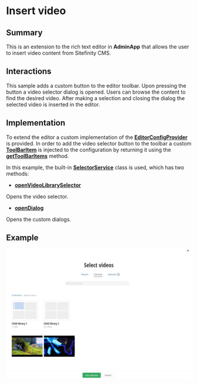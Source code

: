# Insert video

## Summary

This is an extension to the rich text editor in **AdminApp** that allows the user to insert video content from Sitefinity CMS. 

## Interactions

This sample adds a custom button to the editor toolbar. Upon pressing the button a video selector dialog is opened. Users can browse the content to find the desired video. After making a selection and closing the dialog the selected video is inserted in the editor.

## Implementation

To extend the editor a custom implementation of the [**EditorConfigProvider**](http://admin-app-extensions-docs.sitefinity.site/interfaces/editorconfigprovider.html) is provided. In order to add the video selector button to the toolbar a custom [**ToolBarItem**](http://admin-app-extensions-docs.sitefinity.site/interfaces/toolbaritem.html) is injected to the configuration by returning it using the [**getToolBarItems**](http://admin-app-extensions-docs.sitefinity.site/interfaces/editorconfigprovider.html#gettoolbaritems) method.

In this example, the built-in [**SelectorService**](http://admin-app-extensions-docs.sitefinity.site/interfaces/selectorservice.html) class is used, which has two methods:

* [**openVideoLibrarySelector**](http://admin-app-extensions-docs.sitefinity.site/interfaces/selectorservice.html#openvideolibraryselector)

Opens the video selector.

* [**openDialog**](http://admin-app-extensions-docs.sitefinity.site/interfaces/selectorservice.html#opendialog)

Opens the custom dialogs.

## Example

![Insert video](./../../assets/insert-video.JPG)
